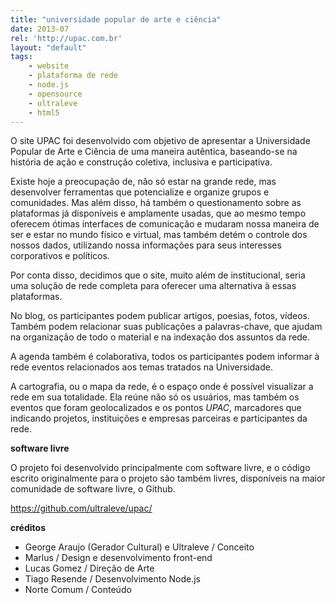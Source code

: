 ```yaml
---
title: "universidade popular de arte e ciência"
date: 2013-07
rel: 'http://upac.com.br'
layout: "default"
tags:
	- website
	- plataforma de rede
	- node.js
	- opensource
	- ultraleve
	- html5
---
```


O site UPAC foi desenvolvido com objetivo de apresentar a Universidade Popular de Arte e Ciência de uma maneira autêntica, baseando-se na história de ação e construção coletiva, inclusiva e participativa.

Existe hoje a preocupação de, não só estar na grande rede, mas desenvolver ferramentas que potencialize e organize grupos e comunidades. Mas além disso, há também o questionamento sobre as plataformas já disponíveis e amplamente usadas, que ao mesmo tempo oferecem ótimas interfaces de comunicação e mudaram nossa maneira de ser e estar no mundo físico e virtual, mas também detém o controle dos nossos dados, utilizando nossa informações para seus interesses corporativos e políticos.

Por conta disso, decidimos que o site, muito além de institucional, seria uma solução de rede completa para oferecer uma alternativa à essas plataformas.

No blog, os participantes podem publicar artigos, poesias, fotos, vídeos. Também podem relacionar suas publicações a palavras-chave, que ajudam na organização de todo o material e na indexação dos assuntos da rede.

A agenda também é colaborativa, todos os participantes podem informar à rede eventos relacionados aos temas tratados na Universidade.

A cartografia, ou o mapa da rede, é o espaço onde é possível visualizar a rede em sua totalidade. Ela reúne não só os usuários, mas também os eventos que foram geolocalizados e os pontos *UPAC*, marcadores que indicando projetos, instituições e empresas parceiras e participantes da rede.

**software livre**

O projeto foi desenvolvido principalmente com software livre, e o código escrito originalmente para o projeto são também livres, disponíveis na maior comunidade de software livre, o Github.

<https://github.com/ultraleve/upac/>

**créditos**

- George Araujo (Gerador Cultural) e Ultraleve / Conceito
- Marlus / Design e desenvolvimento front-end
- Lucas Gomez / Direção de Arte
- Tiago Resende / Desenvolvimento Node.js
- Norte Comum / Conteúdo